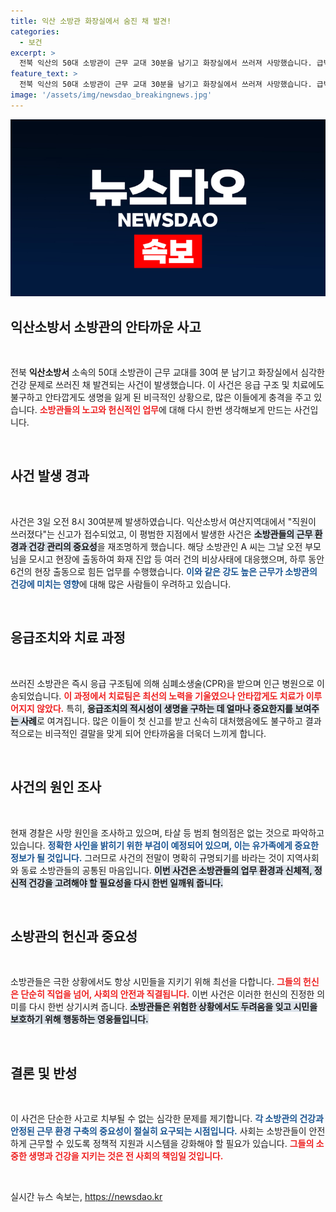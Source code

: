 ```yaml
---
title: 익산 소방관 화장실에서 숨진 채 발견!
categories:
  - 보건
excerpt: >
  전북 익산의 50대 소방관이 근무 교대 30분을 남기고 화장실에서 쓰러져 사망했습니다. 급박한 현장 출동 뒤의 비극, 그 원인은 과연 무엇일까요?
feature_text: >
  전북 익산의 50대 소방관이 근무 교대 30분을 남기고 화장실에서 쓰러져 사망했습니다. 급박한 현장 출동 뒤의 비극, 그 원인은 과연 무엇일까요?
image: '/assets/img/newsdao_breakingnews.jpg'
---
```


<p><img src="/assets/img/newsdao_breakingnews.jpg" alt="ontimetimes 속보" /></p>

<h2 data-ke-size="size26">익산소방서 소방관의 안타까운 사고</h2>

<p data-ke-size="size16">&nbsp;</p>

<p>전북 <b>익산소방서</b> 소속의 50대 소방관이 근무 교대를 30여 분 남기고 화장실에서 심각한 건강 문제로 쓰러진 채 발견되는 사건이 발생했습니다. 이 사건은 응급 구조 및 치료에도 불구하고 안타깝게도 생명을 잃게 된 비극적인 상황으로, 많은 이들에게 충격을 주고 있습니다. <b><span style="color: #ee2323;">소방관들의 노고와 헌신적인 업무</span></b>에 대해 다시 한번 생각해보게 만드는 사건입니다. </p>

<p data-ke-size="size16">&nbsp;</p>

<h2 data-ke-size="size26">사건 발생 경과</h2>

<p data-ke-size="size16">&nbsp;</p>

<p>사건은 3일 오전 8시 30여분께 발생하였습니다. 익산소방서 여산지역대에서 "직원이 쓰러졌다"는 신고가 접수되었고, 이 평범한 지점에서 발생한 사건은 <b><span style="background-color: #21538527;">소방관들의 근무 환경과 건강 관리의 중요성</span></b>을 재조명하게 했습니다. 해당 소방관인 A 씨는 그날 오전 부모님을 모시고 현장에 출동하여 화재 진압 등 여러 건의 비상사태에 대응했으며, 하루 동안 6건의 현장 출동으로 힘든 업무를 수행했습니다. <b><span style="color: #1a5490;">이와 같은 강도 높은 근무가 소방관의 건강에 미치는 영향</span></b>에 대해 많은 사람들이 우려하고 있습니다. </p>

<p data-ke-size="size16">&nbsp;</p>

<h2 data-ke-size="size26">응급조치와 치료 과정</h2>

<p data-ke-size="size16">&nbsp;</p>

<p>쓰러진 소방관은 즉시 응급 구조팀에 의해 심폐소생술(CPR)을 받으며 인근 병원으로 이송되었습니다. <b><span style="color: #ee2323;">이 과정에서 치료팀은 최선의 노력을 기울였으나 안타깝게도 치료가 이루어지지 않았다.</span></b> 특히, <b><span style="background-color: #21538527;">응급조치의 적시성이 생명을 구하는 데 얼마나 중요한지를 보여주는 사례</span></b>로 여겨집니다. 많은 이들이 첫 신고를 받고 신속히 대처했음에도 불구하고 결과적으로는 비극적인 결말을 맞게 되어 안타까움을 더욱더 느끼게 합니다. </p>

<p data-ke-size="size16">&nbsp;</p>

<h2 data-ke-size="size26">사건의 원인 조사</h2>

<p data-ke-size="size16">&nbsp;</p>

<p>현재 경찰은 사망 원인을 조사하고 있으며, 타살 등 범죄 혐의점은 없는 것으로 파악하고 있습니다. <b><span style="color: #1a5490;">정확한 사인을 밝히기 위한 부검이 예정되어 있으며, 이는 유가족에게 중요한 정보가 될 것입니다.</span></b> 그러므로 사건의 전말이 명확히 규명되기를 바라는 것이 지역사회와 동료 소방관들의 공통된 마음입니다. <b><span style="background-color: #21538527;">이번 사건은 소방관들의 업무 환경과 신체적, 정신적 건강을 고려해야 할 필요성을 다시 한번 일깨워 줍니다.</span></b> </p>

<p data-ke-size="size16">&nbsp;</p>

<h2 data-ke-size="size26">소방관의 헌신과 중요성</h2>

<p data-ke-size="size16">&nbsp;</p>

<p>소방관들은 극한 상황에서도 항상 시민들을 지키기 위해 최선을 다합니다. <b><span style="color: #ee2323;">그들의 헌신은 단순히 직업을 넘어, 사회의 안전과 직결됩니다.</span></b> 이번 사건은 이러한 헌신의 진정한 의미를 다시 한번 상기시켜 줍니다. <b><span style="background-color: #21538527;">소방관들은 위험한 상황에서도 두려움을 잊고 시민을 보호하기 위해 행동하는 영웅들입니다.</span></b>  </p>

<p data-ke-size="size16">&nbsp;</p>

<h2 data-ke-size="size26">결론 및 반성</h2>

<p data-ke-size="size16">&nbsp;</p>

<p>이 사건은 단순한 사고로 치부될 수 없는 심각한 문제를 제기합니다. <b><span style="color: #1a5490;">각 소방관의 건강과 안정된 근무 환경 구축의 중요성이 절실히 요구되는 시점입니다.</span></b>  사회는 소방관들이 안전하게 근무할 수 있도록 정책적 지원과 시스템을 강화해야 할 필요가 있습니다. <b><span style="color: #ee2323;">그들의 소중한 생명과 건강을 지키는 것은 전 사회의 책임일 것입니다.</span></b> </p>

<p data-ke-size="size16">&nbsp;</p>
실시간 뉴스 속보는, <a href="https://newsdao.kr" rel="dofollow">https://newsdao.kr</a>


